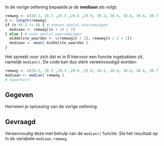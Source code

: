 In de vorige oefening bepaalde je de **mediaan** als volgt:

```R
remweg <- c(28.2, 28.5 ,29.3 ,29.6 ,29.9, 30.2, 30.6, 30.6, 30.6, 30.7)
n <- length(remweg)
if (n %% 2 != 0) { # oneven aantal waarnemingen
  mediaan <- remweg[(n + 1) / 2]
} else { # even aantal waarnemingen
  middelste_waarden <- c(remweg[n / 2], remweg[n / 2 + 1])
  mediaan <- mean( middelste_waarden )
}
```

Het spreekt voor zich dat er in R hiervoor een functie ingebakken zit, namelijk `median()`. De code kan dus sterk vereenvoudigd worden:

```R
remweg <- c(28.2, 28.5 ,29.3 ,29.6 ,29.9, 30.2, 30.6, 30.6, 30.6, 30.7)
mediaan <- median( remweg )
# Superkort!
```

## Gegeven

Herneem je oplossing van de vorige oefening.

## Gevraagd

Vereenvoudig deze met behulp van de `median()` functie. Sla het resultaat op in de variabele `mediaan_remweg`.